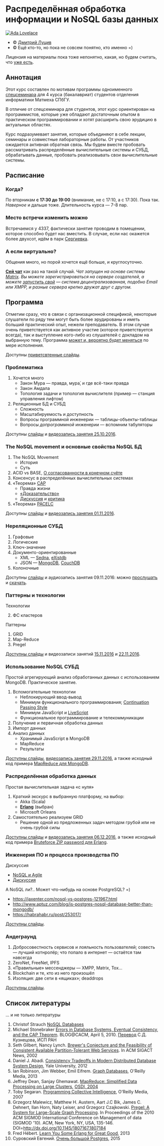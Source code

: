 # Распределённая обработка информации и NoSQL базы данных

[![Ada Lovelace](resources/Ada-18-396x480.jpg)](https://en.wikipedia.org/wiki/Ada_Lovelace)

<!-- © [Высшая инженерная школа «Авалон»](http://www.avalon.ru/) \ -->
<!-- © [ООО «Ланит-Терком»](http://lanit-tercom.com/) \ -->
<!-- © [ФГАОУ ВО СПбПУ](http://spbstu.ru/) \ -->

* © [Дмитрий Луцив](http://dluciv.name/)
* © Ещё кто-то, но пока не совсем понятно, кто именно =)

Лицензия на материалы пока тоже непонятно, какая, но будем считать, что [уже есть](LICENSE.md).

## Аннотация

Этот курс составлен по мотивам программы одноименного [спецсеминара](http://edu.dluciv.name/Home/distrinfproc) для 4 курса (бакалавриат) студентов отделения информатики Матмеха СПбГУ.

В отличие от спецсеминара для студентов, этот курс ориентирован на программистов, которые уже обладают достаточным опытом в практическом программировании и хотят расширить свою эрудицию в актуальных областях.

Курс подразумевает занятия, которые объединяют в себе лекции, семинары и совместные лабораторные работы. От участников ожидается активная обратная связь. Мы будем вместе пробовать рассматривать распределённые вычислительные системы и СУБД, обрабатывать данные, пробовать реализовывать свои вычислительные системы.

## Расписание

### Когда?
По вторникам **с 17:30 до 19:00** (внимание, не с 17:10, а с 17:30). Пока так. *Наверное* и дальше тоже. Длительность курса — 7-8 пар.

### Место встречи изменить можно
Встречаемся у 4337, фактически занятие проводим в помещении, которое способно будет нас вместить. В случае, если нас окажется более двухсот, идём в парк [Сергиевка](https://ru.wikipedia.org/wiki/%D0%A1%D0%B5%D1%80%D0%B3%D0%B8%D0%B5%D0%B2%D0%BA%D0%B0_(%D0%B4%D0%B2%D0%BE%D1%80%D1%86%D0%BE%D0%B2%D0%BE-%D0%BF%D0%B0%D1%80%D0%BA%D0%BE%D0%B2%D1%8B%D0%B9_%D0%B0%D0%BD%D1%81%D0%B0%D0%BC%D0%B1%D0%BB%D1%8C)).

### А если виртуально?
Общения много, но порой хочется ещё больше, и круглосуточно.

[**Сей чат**](https://riot.im/app/#/room/#lt-nosql:matrix.org) как раз на такой случай. *Чат запущен на основе системы [Matrix](http://matrix.org/). Вы можете зарегистрироваться на сервере создателей, а можете [запустить свой](https://github.com/matrix-org/synapse/blob/master/README.rst) — система децентрализованная, подобно Email или XMPP, и разные сервера крепко дружат друг с другом.*

## Программа

Отметим сразу, что в связи с организационной спецификой, некоторые слушатели по ряду тем могут быть более эрудированы и иметь больший практический опыт, нежели преподаватель. В этом случае очень приветствуется как активное участие (которое приветствуется всегда), так и выступление кого-либо из слушателей с докладом на выбранную тему.
Программа [может и, вероятно будет меняться](https://en.wikipedia.org/wiki/Self-modifying_code) по мере исполнения.

Доступны [приветсвтенные слайды](https://dluciv.github.io/nosql-intro-course/slides/00-Hello).

### Проблематика

1. Хочется много
    * Закон Мура — правда, мура́, и где всё-таки правда
    * Закон Амдала
    * Топология задачи и топология вычислителя (пример — станция управления лифтом)
2. Реляционные БД и СУБД
    * Сложность
    * Масштабируемость и доступность
    * Вопросы программной инженерии — таблицы-объекты-таблицы
    * Вопросы *допрограммной* инженерии — вспомним табуляторы

Доступны [слайды](https://dluciv.github.io/nosql-intro-course/slides/01-Problematics) и [видеозапись занятия 25.10.2016](https://youtu.be/qHFYgicOI1o).

### The NoSQL movement и основные свойства NoSQL БД
1. The NoSQL Movement
    * История
    * Суть
2. ACID vs BASE, [О согласованности в конечном счёте](http://citforum.ru/gazeta/154/)
3. Консенсус в распределённых вычислительных системах
4. «Теорема» [CAP](https://en.wikipedia.org/wiki/CAP_theorem)
    * Правда жизни
    * [«Доказательство»](http://mwhittaker.github.io/2014/08/16/illustrated-proof-cap-theorem/)
    * [Дискуссия](http://citforum.ru/gazeta/154/) и [критика](https://arxiv.org/abs/1509.05393)
5. «Теорема» [PACELC](https://en.wikipedia.org/wiki/PACELC_theorem)

Доступны [слайды](https://dluciv.github.io/nosql-intro-course/slides/02-NoSQL_Movement_CAP_PACELC) и [видеозапись занятия 01.11.2016](https://youtu.be/6tAG-OexfQI).

### Нереляционные СУБД
1. Графовые
2. Логические
3. Ключ-значение
4. Документо-ориентированные
    * XML — [Sedna](http://sedna.org/), [eXistdb](http://exist-db.org/exist/apps/homepage/index.html)
    * JSON — [MongoDB](https://www.mongodb.com/), [CouchDB](http://couchdb.apache.org/)
5. Колоночные

Доступны [слайды](https://dluciv.github.io/nosql-intro-course/slides/03-NonRelOverview) и аудиозапись занятия 09.11.2016:
можно [прослушать](https://dluciv.github.io/nosql-intro-course/resources/recordings/recordings.html#arec-2016-11-08) и
[скачать](https://dluciv.github.io/nosql-intro-course/resources/recordings/2016-11-08_nosql-recording.opus.ogg).

### Паттерны и технологии

Технологии

2. ФС кластеров

Паттерны

1. GRID
2. Map-Reduce
3. Pregel

[Доступны слайды](https://dluciv.github.io/nosql-intro-course/slides/04-Techs_and_Patterns/) и видеозаписи занятий [15.11.2016](https://youtu.be/seERreFTyE4) и [22.11.2016](https://youtu.be/_8_iQTsjnPc).

### Использование NoSQL СУБД
Простой агрегирующий анализ обработанных данных с использованием MongoDB. Практическое занятие.

1. Вспомогательные технологии
    * Неблокирующий ввод-вывод
    * Минимум функционального программирования; [Continuation Passing Style](https://en.wikipedia.org/wiki/Continuation-passing_style)
    * Минимум JavaScript и [LiveScript](http://livescript.net/)
    * Функциональное программирование и телекоммуникации
2. Получение и первичная обработка данных
3. Импорт данных
4. Анализ данных
    * Хранимый JavaScript в MongoDB
    * MapReduce
    * Результаты

[Доступны слайды](https://dluciv.github.io/nosql-intro-course/slides/05-Distributed_Envs/), [видеозапись занятия 29.11.2016](https://youtu.be/tTegYDg3xjs?list=PLL0gqPNT01DYjMD_hD-hQE5qErwFzopPE),
а также исходный код примера [MapReduce для MongoDB](https://github.com/dluciv/nosql-intro-course/tree/master/resources/samples/iichan-slang).

### Распределённая обработка данных
Простая вычислительная задача «с нуля»

1. Краткий экскурс в выбранную платформу, на выбор:
    * Akka (Scala)
    * **[Erlang](https://youtu.be/xrIjfIjssLE)** (выбран)
    * Microsoft Orleans
2. Самостоятельно реализуем GRID
    * Решение одной из предложенных задач методом грубой или не очень грубой силы

[Доступны слайды](https://dluciv.github.io/nosql-intro-course/slides/05-Distributed_Envs/) и [видеозапись занятия 06.12.2016](https://youtu.be/sG_Ns6ijmQs?list=PLL0gqPNT01DYjMD_hD-hQE5qErwFzopPE),
а также исходный код примера [Bruteforce ZIP password для Erlang](https://github.com/dluciv/nosql-intro-course/tree/master/resources/samples/erlang-zip).


### Инженерия ПО и процесса производства ПО

Дискуссия

* [NoSQL и Agile](https://www.mongodb.com/agile-development)
* [Дискуссия](http://www.dbta.com/BigDataQuarterly/Articles/The-Emerging-Agile-Data-Architecture-NoSQL-Hadoop-and-Beyond-113936.aspx)

А NoSQL ли?.. Может что-нибудь на основе PostgreSQL? =)

* https://jaxenter.com/nosql-vs-postgres-121967.html
* http://www.aptuz.com/blog/is-postgres-nosql-database-better-than-mongodb/
* https://habrahabr.ru/post/253017/

[Доступны слайды](https://dluciv.github.io/nosql-intro-course/slides/06-Software_Engineering/).

### Андеграунд

1. Добросовестность сервисов и лояльность пользователей; совесть — лучший котнролёр; что попало в интернет — остаётся там навсегда
2. ZeroNet, FreeNet, IPFS
3. «Правильные» мессенджеры — XMPP, Matrix, Tox...
4. Blockchain и те, кто из него произошёл
5. Изоляция: две сети в «ящиках»; deaddrops

[Доступны слайды](https://dluciv.github.io/nosql-intro-course/slides/07-Underground/).


## Список литературы

... и не только литературы

1.  Christof Strauch [NoSQL Databases](http://www.christof-strauch.de/nosqldbs.pdf)
2.  Michael Stonebraker [Errors in Database Systems, Eventual Consistency, and the CAP Theorem](http://cacm.acm.org/blogs/blog-cacm/83396-errors-in-database-systems-eventual-consistency-and-the-cap-theorem/fulltext#). BLOG@CACM, April 5, 2010.
    [Перевод](http://citforum.ru/gazeta/154/) С.Д. Кузнецова, ИСП РАН
3.  Seth Gilbert, Nancy Lynch. [Brewer's Conjecture and the Feasibility of Consistent Available Partition-Tolerant Web Services](http://citeseerx.ist.psu.edu/viewdoc/summary?doi=10.1.1.20.1495). In ACM SIGACT News, 2002
4.  Daniel J. Abadi. [Consistency Tradeoffs in Modern Distributed Database System Design](http://cs-www.cs.yale.edu/homes/dna/papers/abadi-pacelc.pdf), Yale University, 2012
5.  Ian Robinson, Jim Webber, Emil Eifrem. [Graph Databases](http://graphdatabases.com/), O'Reilly Media, 2013
6.  Jeffrey Dean, Sanjay Ghemawat. [MapReduce: Simplified Data Processing on Large Clusters](http://static.googleusercontent.com/media/research.google.com/es/us/archive/mapreduce-osdi04.pdf), [OSDI, 2004](https://www.usenix.org/legacy/event/osdi04/)
7.  Toby Segaran. [Programming Collective Intelligence](http://shop.oreilly.com/product/9780596529321.do), O'Reilly Media, 2007
8.  Grzegorz Malewicz, Matthew H. Austern, Aart J.C Bik, James C. Dehnert, Ilan Horn, Naty Leiser, and Grzegorz Czajkowski. [Pregel: A System for Large-Scale Graph Processing](https://kowshik.github.io/JPregel/pregel_paper.pdf). In Proceedings of the 2010 ACM SIGMOD International Conference on Management of data (SIGMOD '10). ACM, New York, NY, USA, 135-146. DOI=http://dx.doi.org/10.1145/1807167.1807184
9.  Fred Hébert. [Learn You Some Erlang for Great Good](http://learnyousomeerlang.com/), 2013
10. Суровский Евгений. [Очень большой Postgres](https://habrahabr.ru/post/253017/), 2015
